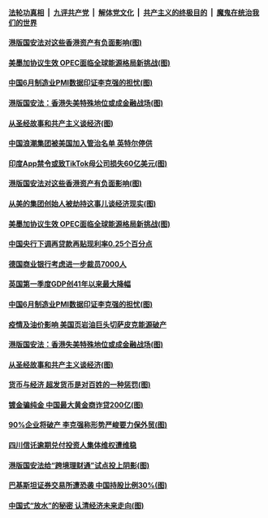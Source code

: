 

####  [法轮功真相](../../../../basic/blob/master/README.md?t=07020301) &nbsp;|&nbsp; [九评共产党](../../../../9ping.md/blob/master/README.md?t=07020301) &nbsp;|&nbsp; [解体党文化](../../../../jtdwh.md/blob/master/README.md?t=07020301)  &nbsp;|&nbsp; [共产主义的终极目的](../../../../gczydzjmd.md/blob/master/README.md?t=07020301) &nbsp;|&nbsp; [魔鬼在统治我们的世界](../../../../mgztzwmdsj.md/blob/master/README.md?t=07020301) 

#### [港版国安法对这些香港资产有负面影响(图)](../pages/p5/938357.md?t=07020301) 

#### [美墨加协议生效 OPEC面临全球能源格局新挑战(图)](../pages/p5/938340.md?t=07020301) 


#### [中国6月制造业PMI数据印证李克强的担忧(图)](../pages/p5/938245.md?t=07020301) 

#### [港版国安法：香港失美特殊地位或成金融战场(图)](../pages/p5/938230.md?t=07020301) 

#### [从圣经故事和共产主义谈经济(图)](../pages/p5/938133.md?t=07020301) 

#### [中国浪潮集团被美国加入管治名单 英特尔停供](../pages/p5/938365.md?t=07020301) 

#### [印度App禁令或致TikTok母公司损失60亿美元(图)](../pages/p5/938364.md?t=07020301) 

#### [港版国安法对这些香港资产有负面影响(图)](../pages/p5/938357.md?t=07020301) 

#### [从美的集团创始人被劫持这事儿谈经济现实(图)](../pages/p5/938344.md?t=07020301) 

#### [美墨加协议生效 OPEC面临全球能源格局新挑战(图)](../pages/p5/938340.md?t=07020301) 


#### [中国央行下调再贷款再贴现利率0.25个百分点](../pages/p5/938264.md?t=07020301) 

#### [德国商业银行考虑进一步裁员7000人](../pages/p5/938262.md?t=07020301) 

#### [英国第一季度GDP创41年以来最大降幅](../pages/p5/938261.md?t=07020301) 

#### [中国6月制造业PMI数据印证李克强的担忧(图)](../pages/p5/938245.md?t=07020301) 

#### [疫情及油价影响 美国页岩油巨头切萨皮克能源破产](../pages/p5/938232.md?t=07020301) 

#### [港版国安法：香港失美特殊地位或成金融战场(图)](../pages/p5/938230.md?t=07020301) 

#### [从圣经故事和共产主义谈经济(图)](../pages/p5/938133.md?t=07020301) 

#### [货币与经济 超发货币是对百姓的一种惩罚(图)](../pages/p5/938130.md?t=07020301) 

#### [镀金骗纯金 中国最大黄金商诈贷200亿(图)](../pages/p5/938160.md?t=07020301) 

#### [90%企业将破产 李克强称形势严峻要力保外贸(图)](../pages/p5/938142.md?t=07020301) 

#### [四川信讬逾期兑付投资人集体维权遭维稳](../pages/p5/938159.md?t=07020301) 

#### [港版国安法给“跨境理财通”试点投上阴影(图)](../pages/p5/938156.md?t=07020301) 

#### [巴基斯坦证券交易所遭恐袭 中国持股比例30%(图)](../pages/p5/938118.md?t=07020301) 

#### [中国式“放水”的秘密 认清经济未来走向(图)](../pages/p5/938113.md?t=07020301) 


